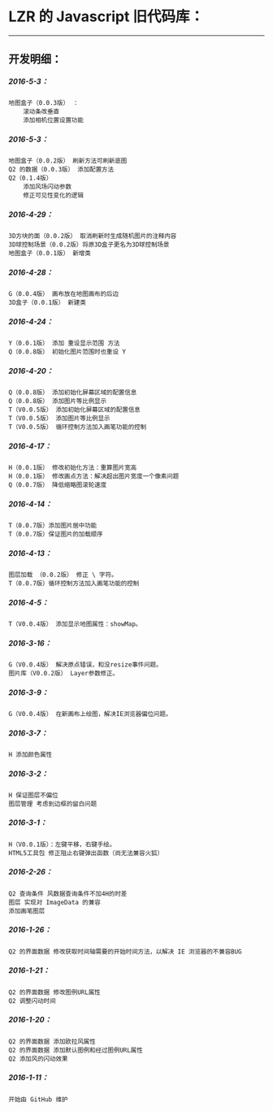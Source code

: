 LZR 的 Javascript 旧代码库：
===========

***


开发明细：
---------------------

##### 2016-5-3：
	地图盒子（0.0.3版） ： 
		滚动条改垂直
		添加相机位置设置功能

##### 2016-5-3：
	地图盒子（0.0.2版） 刷新方法可刷新底图
	Q2 的数据（0.0.3版） 添加配置方法
	Q2（0.1.4版）
		添加风场闪动参数
		修正可见性变化的逻辑

##### 2016-4-29：
	3D方块的面（0.0.2版） 取消刷新时生成随机图片的注释内容
	3D球控制场景（0.0.2版）将原3D盒子更名为3D球控制场景
	地图盒子（0.0.1版） 新增类

##### 2016-4-28：
	G（0.0.4版） 画布放在地图画布的后边
	3D盒子（0.0.1版） 新建类

##### 2016-4-24：
	Y（0.0.1版） 添加 重设显示范围 方法
	Q（0.0.8版） 初始化图片范围时也重设 Y

##### 2016-4-20：
	Q（0.0.8版） 添加初始化屏幕区域的配置信息
	Q（0.0.8版） 添加图片等比例显示
	T（V0.0.5版） 添加初始化屏幕区域的配置信息
	T（V0.0.5版） 添加图片等比例显示
	T（V0.0.5版） 循环控制方法加入画笔功能的控制

##### 2016-4-17：
	H（0.0.1版） 修改初始化方法：重算图片宽高
	H（0.0.1版） 修改画点方法：解决超出图片宽度一个像素问题
	Q（0.0.7版） 降低缩略图滚轮速度

##### 2016-4-14：
	T（0.0.7版）添加图片居中功能
	T（0.0.7版）保证图片的加载顺序

##### 2016-4-13：
	图层加载 （0.0.2版） 修正 \ 字符。
	T（0.0.7版）循环控制方法加入画笔功能的控制

##### 2016-4-5：
	T（V0.0.4版） 添加显示地图属性：showMap。

##### 2016-3-16：
	G（V0.0.4版） 解决原点错误，和没resize事件问题。
	图片库（V0.0.2版） Layer参数修正。

##### 2016-3-9：
	G（V0.0.4版） 在新画布上绘图，解决IE浏览器偏位问题。

##### 2016-3-7：
	H 添加颜色属性

##### 2016-3-2：
	H 保证图层不偏位
	图层管理 考虑到边框的留白问题

##### 2016-3-1：
	H（V0.0.1版）：左键平移，右键手绘。
	HTML5工具包 修正阻止右键弹出函数（尚无法兼容火狐）

##### 2016-2-26：
	Q2 查询条件 风数据查询条件不加4H的时差
	图层 实现对 ImageData 的兼容
	添加画笔图层

##### 2016-1-26：
	Q2 的界面数据 修改获取时间轴需要的开始时间方法，以解决 IE 浏览器的不兼容BUG

##### 2016-1-21：
	Q2 的界面数据 修改图例URL属性
	Q2 调整闪动时间

##### 2016-1-20：
	Q2 的界面数据 添加欧拉风属性
	Q2 的界面数据 添加默认图例和经过图例URL属性
	Q2 添加风的闪动效果

##### 2016-1-11：
	开始由 GitHub 维护
